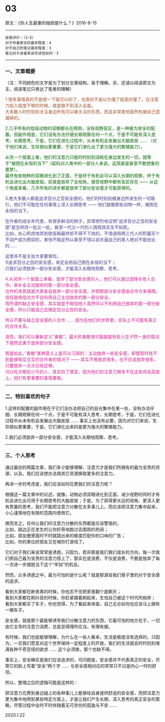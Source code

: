 # 03  

原文：《你人生最重的枷锁是什么？》2016-8-15  

<hr>  

```  
自我评价：（1~5）  
对于作者原文的喜欢程度：4  
对于自己的笔记喜欢程度：3  
笔记对于读者来说可读性如何：3  
```  

<hr>  

### 一、文章概要  
（注：不同颜色的文字是为了划分文章结构，易于理解。另，还请以阅读原文为主，阅读笔记只表达了笔者的理解）  

<font color=#A0522D>1.很多事情真的不是想一下就可以的了，也真的不是以为懂了就真的懂了。在注意力投入程度不够的时候，就是做不到深入全面。  
大多数人时时刻刻关注身边所有可以被关注的东西，而且非常害怕竟然有被自己遗漏掉的。  </font>  

<font color=#006400>2.几乎所有的低级动物的双眼都长在两侧，没有视野盲区，是一种极为安全的配置。但副作用是，它们没有办法仔细长期观察任何一个点，于是不可能有深入思考，长期思考。于是，它们在进化过程中，从未有机会发展出大脑皮层 …… （对于他们来说，生存貌似更重要，于是它们演化出了更为强大的繁殖能力）。  

从另一个层面上看，他们的注意力只能时时刻刻消耗在身边发生的一切，就等于”被困在永恒的当下”（起码对人类中的一部分人来说，这简直是甚至不敢想象的噩梦）。  
最终有些物种的双眼进化到了正面，于是终于有机会可以深入长期的观察，终于有机会进化出大脑皮层。前提是放弃了全视角，接受视野中都有盲区存在 —— 从这个角度来看，几乎所有的进步都是放弃了部分安全感才可能获得的。 </font>  

<font color=#483D8B>3.绝大多数人都是追求百分之百安全感的，他们时时刻刻被身边所发生的一切吸引，他们不可能在任何事情上深入长期思考 —— 他们就像那些动物一样，被困在永恒的当下。  

在作者的成长年代里，有很多鲜活的例子，异常惨烈地证明“追求百分之百的安全感”是怎样将一批又一批，甚至一代又一代的人困得其实生不如死。  
比如，处心积虑地弄到铁饭碗最终却不得不下岗的，不惜调用两三代人的积蓄买个不动产成为房奴的，害怕不稳定所以甚至不惜以自杀逼自己的家人绝对不能创业的……  

这里并不是主张大家要冒险，  
1)追求百分之百的安全感，肯定会把自己困在永恒的当下；  
2)我们必须放弃一部分安全感，才能深入长期地观察、思考。  </font>  

<font color=#D02090>4.从另外一个层面上来看，放弃了部分安全感的人，他们可以通过选择与他人合作，来补全主动放弃的那一部分安全感。  
合作的本质就是大家各自放弃一部分安全感，并把那部分安全感由合作方来保障。  
信任是相信对方不会利用自己主动放弃的那一部分安全。  
而所谓的缺乏安全感，其实就是不相信他人竟然可以不利用自己放弃的那一部分安全感，所以只能自己去搞定百分之百的安全。  

所以不要与缺乏安全感的人合作 …… 因为在他们的世界里，实际上不可能有真正的合作关系。  

进而，我们可以重新定义”勇敢”，最大的勇敢很可能就是有些人在孑然一身的情况下竟然还勇于放弃部分安全感。  

若是如此，”勇敢”某种意义上是可以习得的：主动放弃一些安全感，即便暂时找不到能够相互交互的合作者的情况下  —— 其实不用放弃很多，也不应该放弃很多，只要放弃一点点已经足够。  
可以吃点眼前小亏的人，其实捡了便宜，因为他们的注意力根本不在这些鸡毛蒜皮上，他们有更重要的事情要做。  </font>  

<hr>  

### 二、特别喜欢的句子  

1.这样的配置的副作用在于它们没办法把自己的目光集中在某一处，没有办法仔细、长期观察任何一个点，于是不可能有深入思考，长期思考，于是，它们在进化过程中从未有机会发展出大脑皮层 …… 事实上也没有必要，因为对它们来说，生存貌似更重要，于是，它们演化出来的是更为强大的繁殖能力。  

2.我们必须放弃一部分安全感，才能深入长期地观察、思考。  

<hr>  

### 三、个人思考

通过最初的两篇文章，我们多少能够理解，注意力才是我们所拥有的最为宝贵的资源，以及，我们应该想办法用其它资源换取更多的注意力。  

再进一步的考虑是，我们应该如何花费我们的注意力呢？  

根据这一篇文章中的论述，就像，动物必须双眼进化到正面，减少视野的同时才有机会进化出可用于长期思考的大脑皮层；于是，为了获得更长远的视角、更深入更有质量的思考，我们不能把注意力分散在太多事儿上，而应该把注意力集中起来，小心谨慎地在有限的范围内使用它。  

换而言之，任何让我们的注意力分散的东西都是应该警惕的，  
比如，路边正在发生的让你好奇地跑过去围观的热闹；  
比如，朋友圈里面时不时就跳出来的极度匹配你的口味的广告；  
比如，你的某位好朋友又在喊你打游戏了。  

它们对于我们来说常常是诱惑，只因为，若非那是我们我们成长的方向，每一次我们把自己最为宝贵的注意力搭上了，那实在是浪费，不仅是浪费，干脆是放弃了每一次进一步摆脱当下这个“牢狱”的机会。  

然而，众多诱惑之中，最为可怕的是什么呢？就是那源自我们骨子里的对于安全感的追求。  

看到大家都在断舍离的时候，你也忍不住把家里翻个底朝天；  
看到大家都在刷抖音的时候，你赶紧跟着刷起来，生怕自己被这个时代所抛弃；  
看到大家都买了车子，你也觉得，为了看起来体面，自己无论如何也应该马上拥有一辆车子。  

安全感，就是那个最能够诱导我们分散注意力的东西，它最可怕的地方在于，一切由它主导的注意力消费，总是显得理所应当，有理有据。  

有时候，我们也挺能够理解，为什么在一些人看来，生活是极度没有选择的，只因为，一旦我们愿意对这个世界保持一定程度上的开放，我们的生活就会时时刻刻堆满各种千奇百怪的欲求 …… 这个必须做，那个也缺不得。  

事实上，安全确实是我们应该追求的，可问题是，安全感并不代表真正的安全，尽管它的脸上写着“安全”两个字 …… 与安全感相对应的常常只不过是内心一时的舒坦。  

所以，整理之后的逻辑可能是这样的：  

把注意力花费到身边碰上的各种事儿上能够给自身提供舒适的安全感，而把注意力更为集中地用到某些特定方面上，才是让我们产生长期、深入思考的真正安全的策略，尽管过程中会时不时伴随着无可奈何的孤独与不安 ……  

2020.1.22  